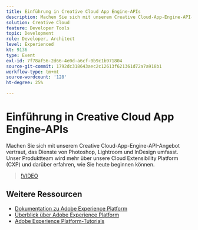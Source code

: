 ```yaml
---
title: Einführung in Creative Cloud App Engine-APIs
description: Machen Sie sich mit unserem Creative Cloud-App-Engine-API-Angebot vertraut, das Dienste von Photoshop, Lightroom und InDesign umfasst. Unser Produktteam wird mehr über unsere Cloud Extensibility Platform (CXP) und darüber erfahren, wie Sie heute beginnen können.
solution: Creative Cloud
feature: Developer Tools
topic: Development
role: Developer, Architect
level: Experienced
kt: 9136
type: Event
exl-id: 7f78af56-2d66-4e0d-a6cf-0b9c1b971804
source-git-commit: 1792dc318643aec2c12613f621361d72a7a918b1
workflow-type: tm+mt
source-wordcount: '128'
ht-degree: 25%

---
```


# Einführung in Creative Cloud App Engine-APIs

Machen Sie sich mit unserem Creative Cloud-App-Engine-API-Angebot vertraut, das Dienste von Photoshop, Lightroom und InDesign umfasst. Unser Produktteam wird mehr über unsere Cloud Extensibility Platform (CXP) und darüber erfahren, wie Sie heute beginnen können.

>[!VIDEO](https://video.tv.adobe.com/v/337594/?quality=12&learn=on&hidetitle=true)

## Weitere Ressourcen

- [Dokumentation zu Adobe Experience Platform](https://experienceleague.adobe.com/docs/experience-platform.html?lang=de)
- [Überblick über Adobe Experience Platform](https://experienceleague.adobe.com/docs/experience-platform/landing/home.html?lang=de)
- [Adobe Experience Platform-Tutorials](https://experienceleague.adobe.com/docs/platform-learn/tutorials/overview.html?lang=de)
